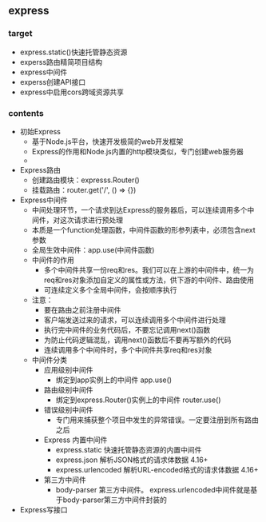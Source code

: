 ## express

### target
- express.static()快速托管静态资源
- experss路由精简项目结构
- express中间件
- experss创建API接口
- express中启用cors跨域资源共享

### contents
  - 初始Express
    + 基于Node.js平台，快速开发极简的web开发框架
    + Express的作用和Node.js内置的http模块类似，专门创建web服务器
    + 
  - Express路由
    + 创建路由模块：expresss.Router()
    + 挂载路由：router.get('/', () => {})
  - Express中间件
    + 中间处理环节，一个请求到达Express的服务器后，可以连续调用多个中间件，对这次请求进行预处理
    + 本质是一个function处理函数，中间件函数的形参列表中，必须包含next参数
    + 全局生效中间件：app.use(中间件函数)
    + 中间件的作用
      - 多个中间件共享一份req和res。我们可以在上游的中间件中，统一为req和res对象添加自定义的属性或方法，供下游的中间件、路由使用
      - 可连续定义多个全局中间件，会按顺序执行
    + 注意：
      - 要在路由之前注册中间件
      - 客户端发送过来的请求，可以连续调用多个中间件进行处理
      - 执行完中间件的业务代码后，不要忘记调用next()函数
      - 为防止代码逻辑混乱，调用next()函数后不要再写额外的代码
      - 连续调用多个中间件时，多个中间件共享req和res对象
    + 中间件分类
      - 应用级别中间件
        - 绑定到app实例上的中间件  app.use()
      - 路由级别中间件
        - 绑定到express.Router()实例上的中间件  router.use()
      - 错误级别中间件
        - 专门用来捕获整个项目中发生的异常错误。一定要注册到所有路由之后
      - Express 内置中间件
        - express.static 快速托管静态资源的内置中间件
        - express.json 解析JSON格式的请求体数据 4.16+
        - express.urlencoded 解析URL-encoded格式的请求体数据 4.16+
      - 第三方中间件
        - body-parser 第三方中间件。 express.urlencoded中间件就是基于body-parser第三方中间件封装的
  - Express写接口


